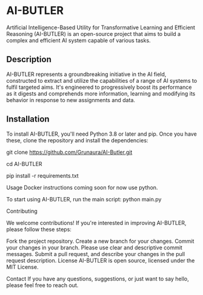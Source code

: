 # AI-BUTLER 

Artificial Intelligence-Based Utility for Transformative Learning and Efficient Reasoning (AI-BUTLER) is an open-source project that aims to build a complex and efficient AI system capable of various tasks.

## Description 

AI-BUTLER represents a groundbreaking initiative in the AI field, constructed to extract and utilize the capabilities of a range of AI systems to fulfil targeted aims. It's engineered to progressively boost its performance as it digests and comprehends more information, learning and modifying its behavior in response to new assignments and data.

## Installation

To install AI-BUTLER, you'll need Python 3.8 or later and pip. Once you have these, clone the repository and install the dependencies:


git clone https://github.com/Grunaura/AI-Butler.git

cd AI-BUTLER

pip install -r requirements.txt

Usage
Docker instructions coming soon for now use python.

To start using AI-BUTLER, run the main script:
python main.py

Contributing

We welcome contributions! If you're interested in improving AI-BUTLER, please follow these steps:

Fork the project repository.
Create a new branch for your changes.
Commit your changes in your branch. Please use clear and descriptive commit messages.
Submit a pull request, and describe your changes in the pull request description.
License
AI-BUTLER is open source, licensed under the MIT License.

Contact
If you have any questions, suggestions, or just want to say hello, please feel free to reach out.
